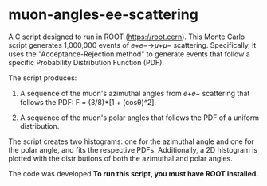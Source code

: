 # muon-angles-ee-scattering

A C script designed to run in ROOT (https://root.cern). This Monte Carlo script generates 1,000,000 events of 𝑒+𝑒−→𝜇+𝜇− scattering. 
Specifically, it uses the "Acceptance-Rejection method" to generate events that follow a specific Probability Distribution Function (PDF).

The script produces:
1. A sequence of the muon's azimuthal angles from 𝑒+𝑒− scattering that follows the PDF: F = (3/8)*[1 + (cosθ)^2].

2. A sequence of the muon's polar angles that follows the PDF of a uniform distribution.

The script creates two histograms: one for the azimuthal angle and one for the polar angle, and fits the respective PDFs. Additionally, a 2D histogram is plotted with the distributions of both the azimuthal and polar angles.

The code was developed 
**To run this script, you must have ROOT installed.**

